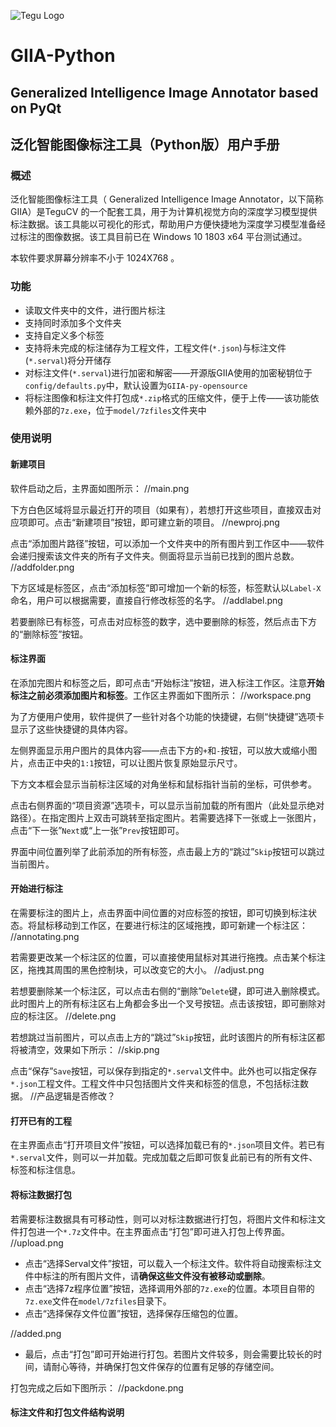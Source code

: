 ![Tegu Logo](https://s2.ax1x.com/2019/01/30/kl6rzF.jpg)
# GIIA-Python
## Generalized Intelligence Image Annotator based on PyQt
## 泛化智能图像标注工具（Python版）用户手册

### 概述
泛化智能图像标注工具（ Generalized Intelligence Image Annotator，以下简称GIIA）是TeguCV 的一个配套工具，用于为计算机视觉方向的深度学习模型提供标注数据。该工具能以可视化的形式，帮助用户方便快捷地为深度学习模型准备经过标注的图像数据。该工具目前已在 Windows 10 1803 x64 平台测试通过。

本软件要求屏幕分辨率不小于 1024X768 。


### 功能

* 读取文件夹中的文件，进行图片标注
* 支持同时添加多个文件夹
* 支持自定义多个标签
* 支持将未完成的标注储存为工程文件，工程文件(`*.json`)与标注文件(`*.serval`)将分开储存
* 对标注文件(`*.serval`)进行加密和解密——开源版GIIA使用的加密秘钥位于`config/defaults.py`中，默认设置为`GIIA-py-opensource`
* 将标注图像和标注文件打包成`*.zip`格式的压缩文件，便于上传——该功能依赖外部的`7z.exe`，位于`model/7zfiles`文件夹中

### 使用说明
#### 新建项目
软件启动之后，主界面如图所示：
//main.png

下方白色区域将显示最近打开的项目（如果有），若想打开这些项目，直接双击对应项即可。点击“新建项目”按钮，即可建立新的项目。
//newproj.png

点击“添加图片路径”按钮，可以添加一个文件夹中的所有图片到工作区中——软件会递归搜索该文件夹的所有子文件夹。侧面将显示当前已找到的图片总数。
//addfolder.png

下方区域是标签区，点击“添加标签”即可增加一个新的标签，标签默认以`Label-X`命名，用户可以根据需要，直接自行修改标签的名字。
//addlabel.png

若要删除已有标签，可点击对应标签的数字，选中要删除的标签，然后点击下方的“删除标签”按钮。

#### 标注界面
在添加完图片和标签之后，即可点击“开始标注”按钮，进入标注工作区。注意**开始标注之前必须添加图片和标签**。工作区主界面如下图所示：
//workspace.png

为了方便用户使用，软件提供了一些针对各个功能的快捷键，右侧“快捷键”选项卡显示了这些快捷键的具体内容。


左侧界面显示用户图片的具体内容——点击下方的`+`和`-`按钮，可以放大或缩小图片，点击正中央的`1:1`按钮，可以让图片恢复原始显示尺寸。

下方文本框会显示当前标注区域的对角坐标和鼠标指针当前的坐标，可供参考。

点击右侧界面的“项目资源”选项卡，可以显示当前加载的所有图片（此处显示绝对路径）。在指定图片上双击可跳转至指定图片。若需要选择下一张或上一张图片，点击“下一张”`Next`或“上一张”`Prev`按钮即可。

界面中间位置列举了此前添加的所有标签，点击最上方的“跳过”`Skip`按钮可以跳过当前图片。

#### 开始进行标注
在需要标注的图片上，点击界面中间位置的对应标签的按钮，即可切换到标注状态。将鼠标移动到工作区，在要进行标注的区域拖拽，即可新建一个标注区：
//annotating.png

若需要更改某一个标注区的位置，可以直接使用鼠标对其进行拖拽。点击某个标注区，拖拽其周围的黑色控制块，可以改变它的大小。
//adjust.png

若想要删除某一个标注区，可以点击右侧的“删除”`Delete`键，即可进入删除模式。此时图片上的所有标注区右上角都会多出一个叉号按钮。点击该按钮，即可删除对应的标注区。
//delete.png

若想跳过当前图片，可以点击上方的“跳过”`Skip`按钮，此时该图片的所有标注区都将被清空，效果如下所示：
//skip.png

点击“保存”`Save`按钮，可以保存到指定的`*.serval`文件中。此外也可以指定保存`*.json`工程文件。工程文件中只包括图片文件夹和标签的信息，不包括标注数据。
//产品逻辑是否修改？
#### 打开已有的工程
在主界面点击“打开项目文件”按钮，可以选择加载已有的`*.json`项目文件。若已有`*.serval`文件，则可以一并加载。完成加载之后即可恢复此前已有的所有文件、标签和标注信息。


#### 将标注数据打包
若需要标注数据具有可移动性，则可以对标注数据进行打包，将图片文件和标注文件打包进一个`*.7z`文件中。在主界面点击“打包”即可进入打包上传界面。
//upload.png

- 点击“选择Serval文件”按钮，可以载入一个标注文件。软件将自动搜索标注文件中标注的所有图片文件，请**确保这些文件没有被移动或删除**。
- 点击“选择7z程序位置”按钮，选择调用外部的`7z.exe`的位置。本项目自带的`7z.exe`文件在`model/7zfiles`目录下。
- 点击“选择保存文件位置”按钮，选择保存压缩包的位置。

//added.png

- 最后，点击“打包”即可开始进行打包。若图片文件较多，则会需要比较长的时间，请耐心等待，并确保打包文件保存的位置有足够的存储空间。

打包完成之后如下图所示：
//packdone.png

#### 标注文件和打包文件结构说明







